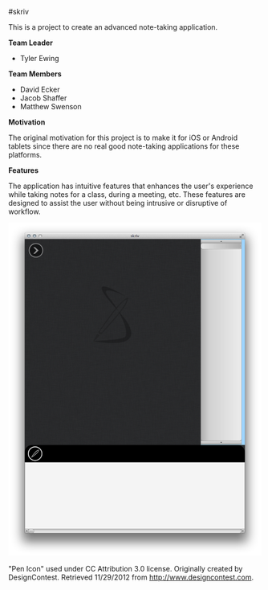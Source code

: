 #skriv

This is a project to create an advanced note-taking application.

**Team Leader**

* Tyler Ewing

**Team Members**

* David Ecker
* Jacob Shaffer
* Matthew Swenson

**Motivation**

The original motivation for this project is to make it for iOS or Android tablets since there are no real good note-taking applications for these platforms.

**Features**

The application has intuitive features that enhances the user's experience while taking notes for a class, during a meeting, etc. These features are designed to assist the user without being intrusive or disruptive of workflow.


![JavaFX](Screen%20Shot.png)

"Pen Icon" used under CC Attribution 3.0 license. Originally created by DesignContest. Retrieved 11/29/2012 from http://www.designcontest.com.